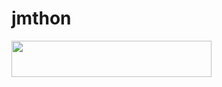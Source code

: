 # jmthon

<p align="left"><a href="https://heroku.com/deploy?template=https://github.com/Tuffnn/music"> <img src="https://img.shields.io/badge/Deploy%20To%20Heroku-purple?style=for-the-badge&logo=heroku" width="320" height="58.45"/></a></p>
